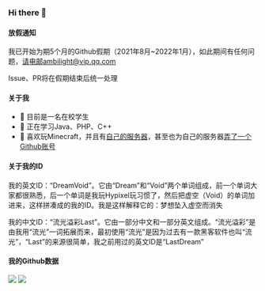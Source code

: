 ### Hi there 👋

#### 放假通知

我已开始为期5个月的Github假期（2021年8月~2022年1月），如此期间有任何问题，请电邮ambilight@vip.qq.com

Issue、PR将在假期结束后统一处理

#### 关于我
- 🔭 目前是一名在校学生
- 🌱 正在学习Java、PHP、C++
- 👯 喜欢玩Minecraft，并且有[自己的服务器](https://www.mineblock.cc)，甚至也为自己的服务器[弄了一个Github账号](https://github.com/MineBlockMC)

#### 关于我的ID
我的英文ID：“DreamVoid”。它由“Dream”和“Void”两个单词组成，前一个单词大家都很熟悉，后一个单词是我玩Hypixel玩习惯了，然后把虚空（Void）的单词加进来，这样拼凑成的我的ID。我是这样解释它的：梦想坠入虚空而消失

我的中文ID：“流光溢彩Last”。它由一部分中文和一部分英文组成。“流光溢彩”是由我用“流光”一词拓展而来，最初使用“流光”是因为过去有一款黑客软件也叫“流光”，“Last”的来源很简单，我之前用过的英文ID是“LastDream”

#### 我的Github数据

![](https://github.com/DreamVoid/DreamVoid-Status/blob/master/generated/overview.svg)
![](https://github.com/DreamVoid/DreamVoid-Status/blob/master/generated/languages.svg)
